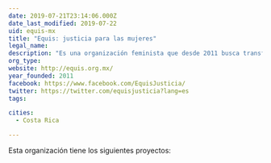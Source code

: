 ```yaml
---
date: 2019-07-21T23:14:06.000Z
date_last_modified: 2019-07-22
uid: equis-mx
title: "Equis: justicia para las mujeres"
legal_name: 
description: "Es una organización feminista que desde 2011 busca transformar las instituciones, leyes y políticas públicas para mejorar el acceso a la justicia para todas las mujeres."
org_type: 
website: http://equis.org.mx/
year_founded: 2011
facebook: https://www.facebook.com/EquisJusticia/
twitter: https://twitter.com/equisjusticia?lang=es
tags:

cities: 
  - Costa Rica

---
```


Esta organización tiene los siguientes proyectos:


